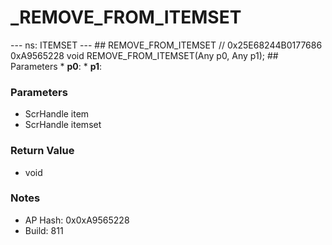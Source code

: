 # _REMOVE_FROM_ITEMSET

--- ns: ITEMSET --- ## REMOVE_FROM_ITEMSET  // 0x25E68244B0177686 0xA9565228 void REMOVE_FROM_ITEMSET(Any p0, Any p1);   ## Parameters * **p0**: * **p1**:

### Parameters
* ScrHandle item
* ScrHandle itemset

### Return Value
* void

### Notes
* AP Hash: 0x0xA9565228
* Build: 811


